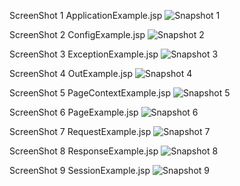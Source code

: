 ScreenShot 1 ApplicationExample.jsp
![Snapshot 1](https://cloud.githubusercontent.com/assets/16937627/14211898/119a6d54-f84e-11e5-8dbe-67416814d215.JPG)

ScreenShot 2 ConfigExample.jsp
![Snapshot 2](https://cloud.githubusercontent.com/assets/16937627/14211920/28e6fca2-f84e-11e5-8e1d-4382281af88d.JPG)

ScreenShot 3 ExceptionExample.jsp
![Snapshot 3](https://cloud.githubusercontent.com/assets/16937627/14211949/409d385c-f84e-11e5-9e8d-f56e286899a3.JPG)

ScreenShot 4 OutExample.jsp
![Snapshot 4](https://cloud.githubusercontent.com/assets/16937627/14211963/554edfe4-f84e-11e5-900b-102cc3145dcf.JPG)

ScreenShot 5 PageContextExample.jsp
![Snapshot 5](https://cloud.githubusercontent.com/assets/16937627/14211977/67a32dc6-f84e-11e5-8e05-aa328bd3d756.JPG)

ScreenShot 6 PageExample.jsp
![Snapshot 6](https://cloud.githubusercontent.com/assets/16937627/14212001/8047c44a-f84e-11e5-9d06-d23385e9d150.JPG)

ScreenShot 7 RequestExample.jsp
![Snapshot 7](https://cloud.githubusercontent.com/assets/16937627/14212027/9cca82ec-f84e-11e5-94f9-9568bf29d418.JPG)

ScreenShot 8 ResponseExample.jsp
![Snapshot 8](https://cloud.githubusercontent.com/assets/16937627/14212056/bd7f33a2-f84e-11e5-86f0-49a709ab8546.JPG)

ScreenShot 9 SessionExample.jsp
![Snapshot 9](https://cloud.githubusercontent.com/assets/16937627/14212079/d8952fc0-f84e-11e5-84e8-6f01b37ee93a.JPG)


